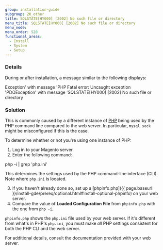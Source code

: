 ```yaml
---
group: installation-guide
subgroup: 20_other
title: SQLSTATE[HY000] [2002] No such file or directory
menu_title: SQLSTATE[HY000] [2002] No such file or directory
menu_node:
menu_order: 520
functional_areas:
  - Install
  - System
  - Setup
---
```


### Details

During or after installation, a  message similar to the following displays:

 Exception' with message 'PHP Fatal error: Uncaught exception 'PDOException' with message
 'SQLSTATE[HY000] [2002] No such file or directory

### Solution

This is commonly caused by a different instance of [PHP](https://glossary.magento.com/php) being used by the PHP command line compared to the web server. In particular, `mysql.sock` might be misconfigured if this is the case.

To determine whether or not you're using one instance of PHP:

1. Log in to your Magento server.
2. Enter the following command:

  php -i | grep 'php.ini'

 This determines the settings used by the PHP command-line interface (CLI). Note where `php.ini` is located.

3. If you haven't already done so, set up a [phpinfo.php]({{ page.baseurl }}/install-gde/prereq/optional.html#install-optional-phpinfo) on your web server.
4. Compare the value of **Loaded Configuration File** from `phpinfo.php` with the one from `php -i`.

 `phpinfo.php` shows the `php.ini` file used by your web server. If it's different from what's in PHP's `php.ini`, you must make *all* PHP settings consistent for both the PHP CLI and the web server.

 For additional details, consult the documentation provided with your web server.

